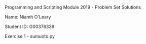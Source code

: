 Programming and Scripting Module 2019 - Problem Set Solutions

Name: Niamh O'Leary

Student ID: G00376339

Exercise 1 - sumuoto.py

